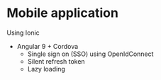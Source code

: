 # Mobile application
Using Ionic
- Angular 9 + Cordova
  - Single sign on (SSO) using OpenIdConnect
  - Silent refresh token
  - Lazy loading  

